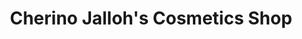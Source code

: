 ---
title: "Cherino Jalloh's Cosmetics Shop"
url: /kailahun/cherino-jallohs-cosmetics-shop/
shop: Kosmetik
---